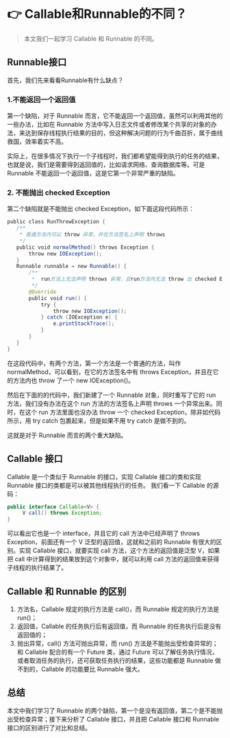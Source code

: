 
# 👉 Callable和Runnable的不同？

> 本文我们一起学习 Callable 和 Runnable 的不同。

## Runnable接口
首先，我们先来看看Runnable有什么缺点？
### 1.不能返回一个返回值
第一个缺陷，对于 Runnable 而言，它不能返回一个返回值，虽然可以利用其他的一些办法，比如在 Runnable 方法中写入日志文件或者修改某个共享的对象的办法，来达到保存线程执行结果的目的，但这种解决问题的行为千曲百折，属于曲线救国，效率着实不高。

实际上，在很多情况下执行一个子线程时，我们都希望能得到执行的任务的结果，也就是说，我们是需要得到返回值的，比如请求网络、查询数据库等。可是 Runnable 不能返回一个返回值，这是它第一个非常严重的缺陷。

### 2. 不能抛出 checked Exception
第二个缺陷就是不能抛出 checked Exception，如下面这段代码所示：

```java
public class RunThrowException {
   /**
    * 普通方法内可以 throw 异常，并在方法签名上声明 throws
    */
   public void normalMethod() throws Exception {
       throw new IOException();
   }
   Runnable runnable = new Runnable() {
       /**
        *  run方法上无法声明 throws 异常，且run方法内无法 throw 出 checked Exception，除非使用try catch进行处理
        */
       @Override
       public void run() {
           try {
               throw new IOException();
           } catch (IOException e) {
               e.printStackTrace();
           }
       }
   }
}
```
在这段代码中，有两个方法，第一个方法是一个普通的方法，叫作 normalMethod，可以看到，在它的方法签名中有 throws Exception，并且在它的方法内也 throw 了一个 new IOException()。

然后在下面的的代码中，我们新建了一个 Runnable 对象，同时重写了它的 run 方法，我们没有办法在这个 run 方法的方法签名上声明 throws 一个异常出来。同时，在这个 run 方法里面也没办法 throw 一个 checked Exception，除非如代码所示，用 try catch 包裹起来，但是如果不用 try catch 是做不到的。

这就是对于 Runnable 而言的两个重大缺陷。

## Callable 接口
Callable 是一个类似于 Runnable 的接口，实现 Callable 接口的类和实现 Runnable 接口的类都是可以被其他线程执行的任务。 我们看一下 Callable 的源码：

```java
public interface Callable<V> {
     V call() throws Exception;
}
```

可以看出它也是一个 interface，并且它的 call 方法中已经声明了 throws Exception，前面还有一个 V 泛型的返回值，这就和之前的 Runnable 有很大的区别。实现 Callable 接口，就要实现 call 方法，这个方法的返回值是泛型 V，如果把 call 中计算得到的结果放到这个对象中，就可以利用 call 方法的返回值来获得子线程的执行结果了。

## Callable 和 Runnable 的区别
1. 方法名，Callable 规定的执行方法是 call()，而 Runnable 规定的执行方法是 run()；
2. 返回值，Callable 的任务执行后有返回值，而 Runnable 的任务执行后是没有返回值的；
3. 抛出异常，call() 方法可抛出异常，而 run() 方法是不能抛出受检查异常的；
和 Callable 配合的有一个 Future 类，通过 Future 可以了解任务执行情况，或者取消任务的执行，还可获取任务执行的结果，这些功能都是 Runnable 做不到的，Callable 的功能要比 Runnable 强大。

## 总结
本文中我们学习了 Runnable 的两个缺陷，第一个是没有返回值，第二个是不能抛出受检查异常；接下来分析了 Callable 接口，并且把 Callable 接口和 Runnable 接口的区别进行了对比和总结。






